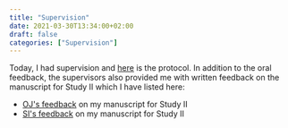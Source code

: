 ```yaml
---
title: "Supervision"
date: 2021-03-30T13:34:00+02:00
draft: false
categories: ["Supervision"]
---
```


Today, I had supervision and [here](/210330/supervision.html) is the protocol. In addition to the oral feedback, the supervisors also provided me with written feedback on the manuscript for Study II which I have listed here:

* [OJ's feedback](https://lu.app.box.com/file/793287882818) on my manuscript for Study II
* [SI's feedback](https://lu.app.box.com/file/793222561185) on my manuscript for Study II
<!-- * [RL's feedback]() on my manuscript for Study II -->
<!-- https://lunrjs.com/guides/getting_started.html LUNR https://wbaer.net/2021/01/getting-started-with-lunr.js-and-hugo/ https://github.com/gwleclerc/lunr-hugo g-->

